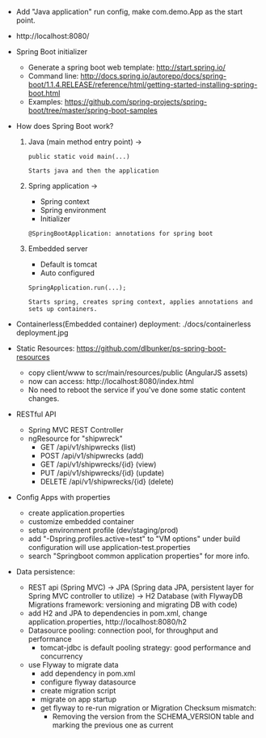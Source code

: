 * Add "Java application" run config, make com.demo.App as the start point.
* http://localhost:8080/
* Spring Boot initializer
    * Generate a spring boot web template: http://start.spring.io/
    * Command line: http://docs.spring.io/autorepo/docs/spring-boot/1.1.4.RELEASE/reference/html/getting-started-installing-spring-boot.html
    * Examples: https://github.com/spring-projects/spring-boot/tree/master/spring-boot-samples
* How does Spring Boot work?
    1. Java (main method entry point) ->
    
        ```
        public static void main(...)
        
        Starts java and then the application
        ```
        
    2. Spring application ->
        * Spring context
        * Spring environment
        * Initializer
        
        ```
        @SpringBootApplication: annotations for spring boot
        ```
        
    3. Embedded server
        * Default is tomcat
        * Auto configured
    
        ```
        SpringApplication.run(...); 
        
        Starts spring, creates spring context, applies annotations and sets up containers.
        ```

* Containerless(Embedded container) deployment: ./docs/containerless deployment.jpg
* Static Resources: https://github.com/dlbunker/ps-spring-boot-resources
    * copy client/www to scr/main/resources/public (AngularJS assets)
    * now can access: http://localhost:8080/index.html
    * No need to reboot the service if you've done some static content changes.
* RESTful API
    * Spring MVC REST Controller
    * ngResource for "shipwreck"
        - GET /api/v1/shipwrecks (list)
        - POST /api/v1/shipwrecks (add)
        - GET /api/v1/shipwrecks/{id} (view)
        - PUT /api/v1/shipwrecks/{id} (update)
        - DELETE /api/v1/shipwrecks/{id} (delete)
* Config Apps with properties
    * create application.properties
    * customize embedded container
    * setup environment profile (dev/staging/prod)
    * add "-Dspring.profiles.active=test" to "VM options" under build configuration will use application-test.properties
    * search "Springboot common application properties" for more info.
* Data persistence:
    * REST api (Spring MVC) -> 
        JPA (Spring data JPA, persistent layer for Spring MVC controller to utilize) -> 
        H2 Database (with FlywayDB Migrations framework: versioning and migrating DB with code)
    * add H2 and JPA to dependencies in pom.xml, change application.properties, http://localhost:8080/h2
    * Datasource pooling: connection pool, for throughput and performance
        * tomcat-jdbc is default pooling strategy: good performance and concurrency
    * use Flyway to migrate data
        * add dependency in pom.xml
        * configure flyway datasource
        * create migration script
        * migrate on app startup
        * get flyway to re-run migration or Migration Checksum mismatch: 
            * Removing the version from the SCHEMA_VERSION table and marking the previous one as current
   